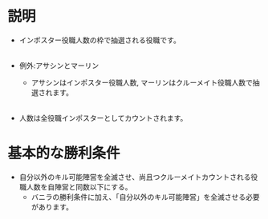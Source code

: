 # 説明
- インポスター役職人数の枠で抽選される役職です。<br><br>

- 例外:アサシンとマーリン
    - アサシンはインポスター役職人数, マーリンはクルーメイト役職人数で抽選されます。<br><br>

- 人数は全役職インポスターとしてカウントされます。

# 基本的な勝利条件
- 自分以外のキル可能陣営を全滅させ、尚且つクルーメイトカウントされる役職人数を自陣営と同数以下にする。
    - バニラの勝利条件に加え、「自分以外のキル可能陣営」を全滅させる必要があります。